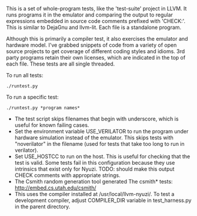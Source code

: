 This is a set of whole-program tests, like the 'test-suite' project in LLVM. It
runs programs it in the emulator and comparing the output to regular
expressions embedded in source code comments prefixed with 'CHECK:'. This is
similar to DejaGnu and llvm-lit. Each file is a standalone program.

Although this is primarily a compiler test, it also exercises the emulator and
hardware model. I've grabbed snippets of code from a variety of open source
projects to get coverage of different coding styles and idioms. 3rd party
programs retain their own licenses, which are indicated in the top of each
file. These tests are all single threaded.

To run all tests:

    ./runtest.py

To run a specific test:

    ./runtest.py *program names*

* The test script skips filenames that begin with underscore, which is
  useful for known failing cases.
* Set the environment variable USE_VERILATOR to run the program under hardware
  simulation instead of the emulator. This skips tests with "noverilator" in
  the filename (used for tests that take too long to run in verilator).
* Set USE_HOSTCC to run on the host. This is useful for checking that the test
  is valid. Some tests fail in this configuration because they use intrinsics
  that exist only for Nyuzi. TODO: should make this output CHECK comments with
  appropriate strings.
* The Csmith random generation tool generated The csmith* tests:
  http://embed.cs.utah.edu/csmith/
* This uses the compiler installed at /usr/local/llvm-nyuzi/. To test a
  development compiler, adjust COMPILER_DIR variable in test_harness.py
  in the parent directory.
